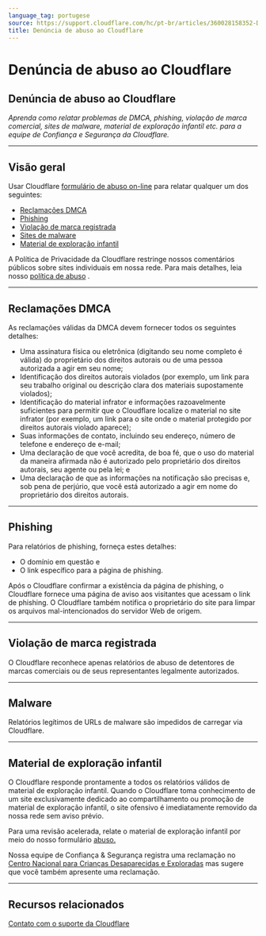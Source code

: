 ```yaml
---
language_tag: portugese
source: https://support.cloudflare.com/hc/pt-br/articles/360028158352-Den%C3%BAncia-de-abuso-ao-Cloudflare
title: Denúncia de abuso ao Cloudflare
---
```


# Denúncia de abuso ao Cloudflare

## Denúncia de abuso ao Cloudflare

_Aprenda como relatar problemas de DMCA, phishing, violação de marca comercial, sites de malware, material de exploração infantil etc. para a equipe de Confiança e Segurança da Cloudflare._

___

## Visão geral

Usar Cloudflare [formulário de abuso on-line](https://www.cloudflare.com/abuse/form) para relatar qualquer um dos seguintes:

-   [Reclamações DMCA](https://support.cloudflare.com/hc/en-us/articles/360028158352-Reporting-abuse-to-Cloudflare#h_e5d9022d-2b71-49b0-89ed-b92e5aeccb97)
-   [Phishing](https://support.cloudflare.com/hc/en-us/articles/360028158352-Reporting-abuse-to-Cloudflare#h_a3914e21-4fdf-4660-8fda-352fdeb1563a)
-   [Violação de marca registrada](https://support.cloudflare.com/hc/en-us/articles/360028158352-Reporting-abuse-to-Cloudflare#h_0981c0c6-faef-4612-96e1-a351095c82b3)
-   [Sites de malware](https://support.cloudflare.com/hc/en-us/articles/360028158352-Reporting-abuse-to-Cloudflare#h_eb67da7f-6013-45a5-a9c8-6b71327190a1)
-   [Material de exploração infantil](https://support.cloudflare.com/hc/en-us/articles/360028158352-Reporting-abuse-to-Cloudflare#h_24802904-a7a8-4d4f-995b-5f4863351ee5)

A Política de Privacidade da Cloudflare restringe nossos comentários públicos sobre sites individuais em nossa rede. Para mais detalhes, leia nosso [política de abuso](https://www.cloudflare.com/abuse/) .

___

## Reclamações DMCA

As reclamações válidas da DMCA devem fornecer todos os seguintes detalhes:

-   Uma assinatura física ou eletrônica (digitando seu nome completo é válida) do proprietário dos direitos autorais ou de uma pessoa autorizada a agir em seu nome;
-   Identificação dos direitos autorais violados (por exemplo, um link para seu trabalho original ou descrição clara dos materiais supostamente violados);
-   Identificação do material infrator e informações razoavelmente suficientes para permitir que o Cloudflare localize o material no site infrator (por exemplo, um link para o site onde o material protegido por direitos autorais violado aparece);
-   Suas informações de contato, incluindo seu endereço, número de telefone e endereço de e-mail;
-   Uma declaração de que você acredita, de boa fé, que o uso do material da maneira afirmada não é autorizado pelo proprietário dos direitos autorais, seu agente ou pela lei; e
-   Uma declaração de que as informações na notificação são precisas e, sob pena de perjúrio, que você está autorizado a agir em nome do proprietário dos direitos autorais.

___

## Phishing

Para relatórios de phishing, forneça estes detalhes:

-   O domínio em questão e
-   O link específico para a página de phishing.

Após o Cloudflare confirmar a existência da página de phishing, o Cloudflare fornece uma página de aviso aos visitantes que acessam o link de phishing. O Cloudflare também notifica o proprietário do site para limpar os arquivos mal-intencionados do servidor Web de origem.

___

## Violação de marca registrada

O Cloudflare reconhece apenas relatórios de abuso de detentores de marcas comerciais ou de seus representantes legalmente autorizados.

___

## Malware

Relatórios legítimos de URLs de malware são impedidos de carregar via Cloudflare.

___

## Material de exploração infantil

O Cloudflare responde prontamente a todos os relatórios válidos de material de exploração infantil. Quando o Cloudflare toma conhecimento de um site exclusivamente dedicado ao compartilhamento ou promoção de material de exploração infantil, o site ofensivo é imediatamente removido da nossa rede sem aviso prévio.

Para uma revisão acelerada, relate o material de exploração infantil por meio do nosso formulário [abuso.](https://www.cloudflare.com/abuse/form)

Nossa equipe de Confiança & Segurança registra uma reclamação no [Centro Nacional para Crianças Desaparecidas e Exploradas](http://www.missingkids.com/gethelpnow#onlinechildexploitation) mas sugere que você também apresente uma reclamação.

___

## Recursos relacionados

[Contato com o suporte da Cloudflare](https://support.cloudflare.com/hc/articles/200172476)
